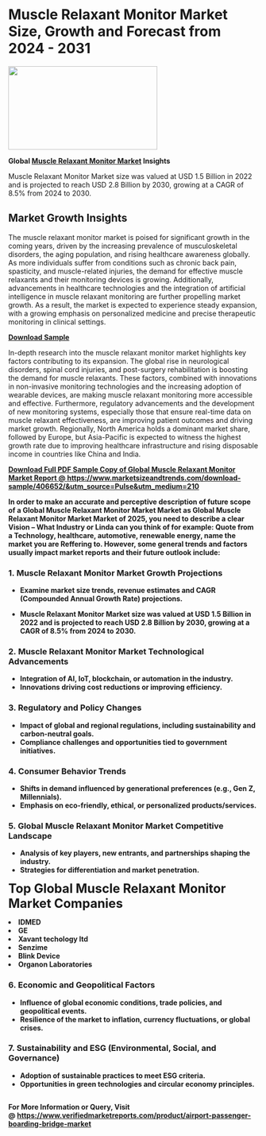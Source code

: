 <H1>Muscle Relaxant Monitor Market Size, Growth and Forecast from 2024 - 2031</H1><img class="aligncenter size-medium wp-image-584254" src="https://thirdeyenews.in/wp-content/uploads/2024/09/Global-Market-Research-300x168.jpeg" alt="" width="300" height="168" /><p><strong>Global&nbsp;<a href="https://www.marketsizeandtrends.com/download-sample/406652/&amp;utm_source=Pulse&amp;utm_medium=210">Muscle Relaxant Monitor Market</a> Insights</strong></p><p>Muscle Relaxant Monitor Market size was valued at USD 1.5 Billion in 2022 and is projected to reach USD 2.8 Billion by 2030, growing at a CAGR of 8.5% from 2024 to 2030.</p><p><h2>Market Growth Insights</h2> <p>The muscle relaxant monitor market is poised for significant growth in the coming years, driven by the increasing prevalence of musculoskeletal disorders, the aging population, and rising healthcare awareness globally. As more individuals suffer from conditions such as chronic back pain, spasticity, and muscle-related injuries, the demand for effective muscle relaxants and their monitoring devices is growing. Additionally, advancements in healthcare technologies and the integration of artificial intelligence in muscle relaxant monitoring are further propelling market growth. As a result, the market is expected to experience steady expansion, with a growing emphasis on personalized medicine and precise therapeutic monitoring in clinical settings.</p> <p><strong><a href="#">Download Sample</a></strong></p> <p>In-depth research into the muscle relaxant monitor market highlights key factors contributing to its expansion. The global rise in neurological disorders, spinal cord injuries, and post-surgery rehabilitation is boosting the demand for muscle relaxants. These factors, combined with innovations in non-invasive monitoring technologies and the increasing adoption of wearable devices, are making muscle relaxant monitoring more accessible and effective. Furthermore, regulatory advancements and the development of new monitoring systems, especially those that ensure real-time data on muscle relaxant effectiveness, are improving patient outcomes and driving market growth. Regionally, North America holds a dominant market share, followed by Europe, but Asia-Pacific is expected to witness the highest growth rate due to improving healthcare infrastructure and rising disposable income in countries like China and India.</p> <p><strong><a href="#"></p><p><span class=""><strong>Download Full PDF Sample Copy of Global Muscle Relaxant Monitor Market Report</strong> @ <a href="https://www.marketsizeandtrends.com/download-sample/406652/&amp;utm_source=Pulse&amp;utm_medium=210" target="_blank">https://www.marketsizeandtrends.com/download-sample/406652/&amp;utm_source=Pulse&amp;utm_medium=210</a></span></p><p>In order to make an accurate and perceptive description of future scope of a Global&nbsp;Muscle Relaxant Monitor Market Market as Global&nbsp;Muscle Relaxant Monitor Market Market of 2025, you need to describe a clear Vision &ndash; What Industry or Linda can you think of for example: Quote from a Technology, healthcare, automotive, renewable energy, name the market you are Reffering to. However, some general trends and factors usually impact market reports and their future outlook include:</p><h3>1.&nbsp;<strong>Muscle Relaxant Monitor Market Growth Projections</strong></h3><ul><li>Examine market size trends, revenue estimates and CAGR (Compounded Annual Growth Rate) projections.</li><li><p>Muscle Relaxant Monitor Market size was valued at USD 1.5 Billion in 2022 and is projected to reach USD 2.8 Billion by 2030, growing at a CAGR of 8.5% from 2024 to 2030.</p></li></ul><h3>2.&nbsp;<strong>Muscle Relaxant Monitor Market Technological Advancements</strong></h3><ul><li>Integration of AI, IoT, blockchain, or automation in the industry.</li><li>Innovations driving cost reductions or improving efficiency.</li></ul><h3>3.&nbsp;<strong>Regulatory and Policy Changes</strong></h3><ul><li>Impact of global and regional regulations, including sustainability and carbon-neutral goals.</li><li>Compliance challenges and opportunities tied to government initiatives.</li></ul><h3>4.&nbsp;<strong>Consumer Behavior Trends</strong></h3><ul><li>Shifts in demand influenced by generational preferences (e.g., Gen Z, Millennials).</li><li>Emphasis on eco-friendly, ethical, or personalized products/services.</li></ul><h3>5.&nbsp;<strong>Global Muscle Relaxant Monitor Market Competitive Landscape</strong></h3><ul><li>Analysis of key players, new entrants, and partnerships shaping the industry.</li><li>Strategies for differentiation and market penetration.</li></ul><p data-pm-slice="1 1 []"><span style="color: inherit; font-family: inherit; font-size: 25px;">Top Global Muscle Relaxant Monitor Market Companies</span></p><div class="" data-test-id=""><p><li>IDMED</li><li> GE</li><li> Xavant techology ltd</li><li> Senzime</li><li> Blink Device</li><li> Organon Laboratories</li></p></div><h3>6.&nbsp;<strong>Economic and Geopolitical Factors</strong></h3><ul><li>Influence of global economic conditions, trade policies, and geopolitical events.</li><li>Resilience of the market to inflation, currency fluctuations, or global crises.</li></ul><h3>7.&nbsp;<strong>Sustainability and ESG (Environmental, Social, and Governance)</strong></h3><ul><li>Adoption of sustainable practices to meet ESG criteria.</li><li>Opportunities in green technologies and circular economy principles.</li></ul><h2><strong style="font-size: 14px;">For More Information or Query, Visit @&nbsp;</strong><a style="background-color: #ffffff; font-size: 14px;" href="https://www.marketsizeandtrends.com/report/muscle-relaxant-monitor-market/" target="_blank">https://www.verifiedmarketreports.com/product/airport-passenger-boarding-bridge-market</a></h2>
